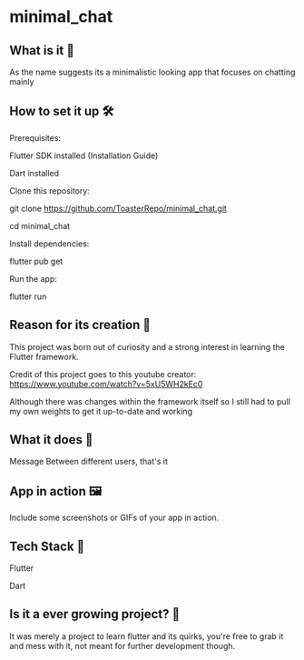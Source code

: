 # minimal_chat

## What is it 🚀

As the name suggests its a minimalistic looking app that focuses on chatting mainly

## How to set it up 🛠

Prerequisites: 

Flutter SDK installed (Installation Guide)

Dart installed


Clone this repository:

git clone https://github.com/ToasterRepo/minimal_chat.git

cd minimal_chat


Install dependencies:

flutter pub get

Run the app:

flutter run


## Reason for its creation 🤔

This project was born out of curiosity and a strong interest in learning the Flutter framework.

Credit of this project goes to this youtube creator: https://www.youtube.com/watch?v=5xU5WH2kEc0

Although there was changes within the framework itself so I still had to pull my own weights to get it up-to-date and working


## What it does 🎯

Message Between different users, that's it


## App in action 🖼

Include some screenshots or GIFs of your app in action.


## Tech Stack 🔧

Flutter

Dart


## Is it a ever growing project? 🤝 

It was merely a project to learn flutter and its quirks, you're free to grab it and mess with it, not meant for further development though.
